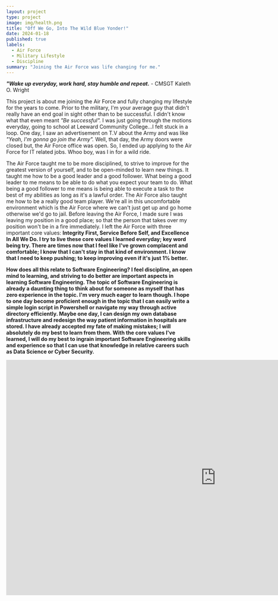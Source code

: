 ```yaml
---
layout: project
type: project
image: img/health.png
title: "Off We Go, Into The Wild Blue Yonder!"
date: 2024-01-18
published: true
labels:
  - Air Force
  - Military Lifestyle
  - Discipline
summary: "Joining the Air Force was life changing for me."
---
```

<b><i>"Wake up everyday, work hard, stay humble and repeat.</b></i> - CMSGT Kaleth O. Wright
   
  This project is about me joining the Air Force and fully changing my lifestyle for the years to come. Prior to the military, I'm your average guy that didn't really have an end goal in sight other than to be successful. I didn't know what that even meant <i>"Be successful".</i> I was just going through the motions everyday, going to school at Leeward Community College...I felt stuck in a loop. One day, I saw an advertisement on T.V about the Army and was like <i>"Yeah, I'm gonna go join the Army".</i> Well, that day, the Army doors were closed but, the Air Force office was open. So, I ended up applying to the Air Force for IT related jobs. Whoo boy, was I in for a wild ride.

  The Air Force taught me to be more disciplined, to strive to improve for the greatest version of yourself, and to be open-minded to learn new things. It taught me how to be a good leader and a good follower. What being a good leader to me means to be able to do what you expect your team to do. What being a good follower to me means is being able to execute a task to the best of my abilities as long as it's a lawful order. The Air Force also taught me how to be a really good team player. We're all in this uncomfortable environment which is the Air Force where we can't just get up and go home otherwise we'd go to jail. Before leaving the Air Force, I made sure I was leaving my position in a good place; so that the person that takes over my position won't be in a fire immediately. I left the Air Force with three important core values: <b>Integrity First, Service Before Self, and Excellence In All We Do.<b> I try to live these core values I learned everyday; key word being try. There are times now that I feel like I've grown complacent and comfortable; I know that I can't stay in that kind of environment. I know that I need to keep pushing; to keep improving even if it's just 1% better.

  How does all this relate to Software Engineering? I feel discipline, an open mind to learning, and striving to do better are important aspects in learning Software Engineering. The topic of Software Engineering is already a daunting thing to think about for someone as myself that has zero experience in the topic. I'm very much eager to learn though. I hope to one day become proficient enough in the topic that I can easily write a simple login script in Powershell or navigate my way through active directory efficiently. Maybe one day, I can design my own database infrastructure and redesign the way patient information in hospitals are stored. I have already accepted my fate of making mistakes; I will absolutely do my best to learn from them. With the core values I've learned, I will do my best to ingrain important Software Engineering skills and experience so that I can use that knowledge in relative careers such as Data Science or Cyber Security.

  <iframe width="1128" height="634" src="https://www.youtube.com/embed/kP4oz9tWnAA" title="If the U.S. Air Force had an Anime Opening" frameborder="0" allow="accelerometer; autoplay; clipboard-write; encrypted-media; gyroscope; picture-in-picture; web-share" allowfullscreen></iframe>
